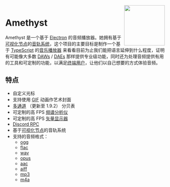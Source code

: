 <img align="right" src="https://github.com/Geoxor/Amethyst/blob/master/assets/icon.png?raw=true" width="128">

# Amethyst

Amethyst 是一个基于 [Electron](https://electronjs.org/) 的音频播放器。她拥有基于[可视化节点](https://en.wikipedia.org/wiki/Node_graph_architecture)的[音轨系统](https://en.wikipedia.org/wiki/Audio_signal_flow)，这个项目的主要目标是制作一个基于 [TypeScript](https://www.typescriptlang.org/) 的[音乐播放器](https://en.wikipedia.org/wiki/Media_player_software) 来看看目前为止我们能把语言延伸到什么程度，证明有可能像大多数 [DAWs](https://en.wikipedia.org/wiki/Digital_audio_workstation) / [DAEs](https://en.wikipedia.org/wiki/Audio_editing_software) 那样提供专业级功能，同时还为处理音频提供有用的工具和可定制的功能，以满足[终端用户](https://en.wikipedia.org/wiki/End_user)，让他们以自己想要的方式体验音频。

## 特点

- 自定义光标
- 支持使用 [GIF](https://en.wikipedia.org/wiki/GIF) 动画作艺术封面
- [多通道](https://en.wikipedia.org/wiki/Surround_sound) （更新至 1.9.2） 分贝表
- 可定制的高 FPS [频谱分析仪](https://en.wikipedia.org/wiki/Spectrum_analyzer)
- 可定制的高 FPS [矢量显示器](https://en.wikipedia.org/wiki/Vectorscope)
- [Discord RPC](https://discord.com/developers/docs/topics/rpc)
- 基于[可视化节点](https://en.wikipedia.org/wiki/Node_graph_architecture)的音轨系统
- 支持的音频格式：
  - [ogg](https://en.wikipedia.org/wiki/Ogg)
  - [flac](https://en.wikipedia.org/wiki/FLAC)
  - [wav](https://en.wikipedia.org/wiki/WAV)
  - [opus](https://en.wikipedia.org/wiki/Opus_(audio_format))
  - [aac](https://en.wikipedia.org/wiki/Advanced_Audio_Coding)
  - [aiff](https://en.wikipedia.org/wiki/Audio_Interchange_File_Format)
  - [mp3](https://en.wikipedia.org/wiki/MP3)
  - [m4a](https://en.wikipedia.org/wiki/MP4_file_format)
